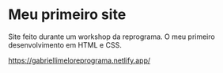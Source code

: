 # Meu primeiro site
Site feito durante um workshop da reprograma. O meu primeiro desenvolvimento em HTML e CSS. 

https://gabriellimeloreprograma.netlify.app/
